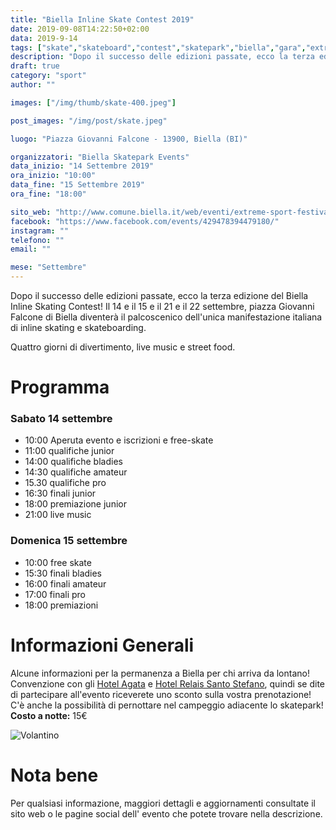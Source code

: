 ```yaml
---
title: "Biella Inline Skate Contest 2019"
date: 2019-09-08T14:22:50+02:00
data: 2019-9-14
tags: ["skate","skateboard","contest","skatepark","biella","gara","extreme sport"]
description: "Dopo il successo delle edizioni passate, ecco la terza edizione del Biella Inline Skating Contest! Il 14 e il 15 e il 21 e il 22 settembre, piazza Giovanni Falcone di Biella diventerà il palcoscenico dell'unica manifestazione italiana di inline skating e skateboarding."
draft: true
category: "sport"
author: ""

images: ["/img/thumb/skate-400.jpeg"]

post_images: "/img/post/skate.jpeg"

luogo: "Piazza Giovanni Falcone - 13900, Biella (BI)"

organizzatori: "Biella Skatepark Events"
data_inizio: "14 Settembre 2019"
ora_inizio: "10:00"
data_fine: "15 Settembre 2019"
ora_fine: "18:00"

sito_web: "http://www.comune.biella.it/web/eventi/extreme-sport-festival"
facebook: "https://www.facebook.com/events/429478394479180/"
instagram: ""
telefono: ""
email: ""

mese: "Settembre"
---
```

Dopo il successo delle edizioni passate, ecco la terza edizione del Biella Inline Skating Contest! Il 14 e il 15 e il 21 e il 22 settembre, piazza Giovanni Falcone di Biella diventerà il palcoscenico dell'unica manifestazione italiana di inline skating e skateboarding.
 
Quattro giorni di divertimento, live music e street food.

# Programma

### Sabato 14 settembre

- 10:00 Aperuta evento e iscrizioni e free-skate
- 11:00 qualifiche junior
- 14:00 qualifiche bladies
- 14:30 qualifiche amateur
- 15.30 qualifiche pro
- 16:30 finali junior
- 18:00 premiazione junior
- 21:00 live music
 
### Domenica 15 settembre

- 10:00 free skate
- 15:30 finali bladies
- 16:00 finali amateur
- 17:00 finali pro
- 18:00 premiazioni

# Informazioni Generali
Alcune informazioni per la permanenza a Biella per chi arriva da lontano!<br>
Convenzione con gli [Hotel Agata](http://lnx.hotelagata.it/wp/language/it/home-it/) e [Hotel Relais Santo Stefano](https://www.relaissantostefano.com/), quindi se dite di partecipare all'evento riceverete uno sconto sulla vostra prenotazione!<br>
C'è anche la possibilità di pernottare nel campeggio adiacente lo skatepark!<br>
**Costo a notte:** 15€

![Volantino](/img/post/skateVolantino.jpeg)

# Nota bene
Per qualsiasi informazione, maggiori dettagli e aggiornamenti consultate il sito web o le pagine social dell' evento che potete trovare nella descrizione.
